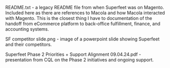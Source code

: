 README.txt - a legacy README file from when Superfeet was on Magento. Included here as there are references to Macola and how Macola interacted with Magento. This is the closest thing I have to documentation of the handoff from eCommerce platform to back-office fulfillment, finance, and accounting systems.

SF competitor slide.png - image of a powerpoint slide showing Superfeet and their competitors.

Superfeet Phase 2 Priorities + Support Alignment 09.04.24.pdf - presentation from CQL on the Phase 2 initiatives and ongoing support.
